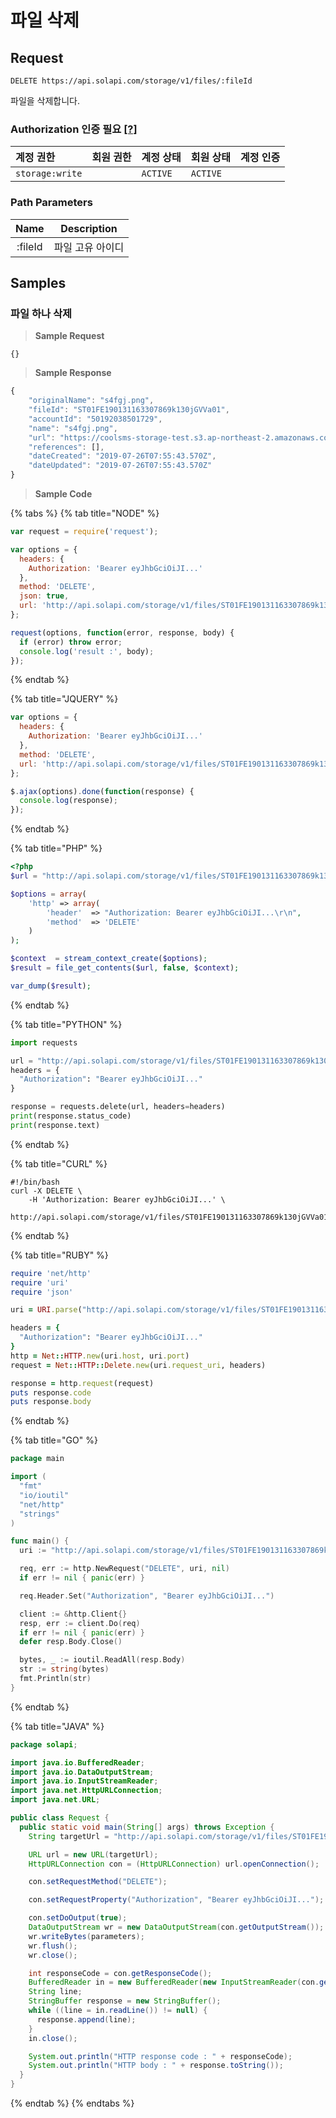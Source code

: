 # 파일 삭제

## Request

```text
DELETE https://api.solapi.com/storage/v1/files/:fileId
```

파일을 삭제합니다.

### Authorization 인증 필요 [\[?\]](https://docs.solapi.com/authentication/overview)

| 계정 권한 | 회원 권한 | 계정 상태 | 회원 상태 | 계정 인증 |
| :--- | :--- | :--- | :--- | :---: |
| `storage:write` |  | `ACTIVE` | `ACTIVE` |  |

### Path Parameters

| Name | Description |
| :---: | :---: |
| :fileId | 파일 고유 아이디 |

## Samples

### 파일 하나 삭제

> **Sample Request**

```text
{}
```

> **Sample Response**

```javascript
{
    "originalName": "s4fgj.png",
    "fileId": "ST01FE190131163307869k130jGVVa01",
    "accountId": "50192038501729",
    "name": "s4fgj.png",
    "url": "https://coolsms-storage-test.s3.ap-northeast-2.amazonaws.com/50192038501729/s4fgj.png",
    "references": [],
    "dateCreated": "2019-07-26T07:55:43.570Z",
    "dateUpdated": "2019-07-26T07:55:43.570Z"
}
```

> **Sample Code**

{% tabs %}
{% tab title="NODE" %}
```javascript
var request = require('request');

var options = {
  headers: {
    Authorization: 'Bearer eyJhbGciOiJI...'
  },
  method: 'DELETE',
  json: true,
  url: 'http://api.solapi.com/storage/v1/files/ST01FE190131163307869k130jGVVa01'
};

request(options, function(error, response, body) {
  if (error) throw error;
  console.log('result :', body);
});
```
{% endtab %}

{% tab title="JQUERY" %}
```javascript
var options = {
  headers: {
    Authorization: 'Bearer eyJhbGciOiJI...'
  },
  method: 'DELETE',
  url: 'http://api.solapi.com/storage/v1/files/ST01FE190131163307869k130jGVVa01'
};

$.ajax(options).done(function(response) {
  console.log(response);
});
```
{% endtab %}

{% tab title="PHP" %}
```php
<?php
$url = "http://api.solapi.com/storage/v1/files/ST01FE190131163307869k130jGVVa01";

$options = array(
    'http' => array(
        'header'  => "Authorization: Bearer eyJhbGciOiJI...\r\n",
        'method'  => 'DELETE'
    )
);

$context  = stream_context_create($options);
$result = file_get_contents($url, false, $context);

var_dump($result);
```
{% endtab %}

{% tab title="PYTHON" %}
```python
import requests

url = "http://api.solapi.com/storage/v1/files/ST01FE190131163307869k130jGVVa01"
headers = {
  "Authorization": "Bearer eyJhbGciOiJI..."
}

response = requests.delete(url, headers=headers)
print(response.status_code)
print(response.text)
```
{% endtab %}

{% tab title="CURL" %}
```text
#!/bin/bash
curl -X DELETE \
    -H 'Authorization: Bearer eyJhbGciOiJI...' \
    http://api.solapi.com/storage/v1/files/ST01FE190131163307869k130jGVVa01
```
{% endtab %}

{% tab title="RUBY" %}
```ruby
require 'net/http'
require 'uri'
require 'json'

uri = URI.parse("http://api.solapi.com/storage/v1/files/ST01FE190131163307869k130jGVVa01")

headers = {
  "Authorization": "Bearer eyJhbGciOiJI..."
}
http = Net::HTTP.new(uri.host, uri.port)
request = Net::HTTP::Delete.new(uri.request_uri, headers)

response = http.request(request)
puts response.code
puts response.body
```
{% endtab %}

{% tab title="GO" %}
```go
package main

import (
  "fmt"
  "io/ioutil"
  "net/http"
  "strings"
)

func main() {
  uri := "http://api.solapi.com/storage/v1/files/ST01FE190131163307869k130jGVVa01"

  req, err := http.NewRequest("DELETE", uri, nil)
  if err != nil { panic(err) }

  req.Header.Set("Authorization", "Bearer eyJhbGciOiJI...")

  client := &http.Client{}
  resp, err := client.Do(req)
  if err != nil { panic(err) }
  defer resp.Body.Close()

  bytes, _ := ioutil.ReadAll(resp.Body)
  str := string(bytes)
  fmt.Println(str)
}
```
{% endtab %}

{% tab title="JAVA" %}
```java
package solapi;

import java.io.BufferedReader;
import java.io.DataOutputStream;
import java.io.InputStreamReader;
import java.net.HttpURLConnection;
import java.net.URL;

public class Request {
  public static void main(String[] args) throws Exception {
    String targetUrl = "http://api.solapi.com/storage/v1/files/ST01FE190131163307869k130jGVVa01";

    URL url = new URL(targetUrl);
    HttpURLConnection con = (HttpURLConnection) url.openConnection();

    con.setRequestMethod("DELETE");

    con.setRequestProperty("Authorization", "Bearer eyJhbGciOiJI...");

    con.setDoOutput(true);
    DataOutputStream wr = new DataOutputStream(con.getOutputStream());
    wr.writeBytes(parameters);
    wr.flush();
    wr.close();

    int responseCode = con.getResponseCode();
    BufferedReader in = new BufferedReader(new InputStreamReader(con.getInputStream()));
    String line;
    StringBuffer response = new StringBuffer();
    while ((line = in.readLine()) != null) {
      response.append(line);
    }
    in.close();

    System.out.println("HTTP response code : " + responseCode);
    System.out.println("HTTP body : " + response.toString());
  }
}
```
{% endtab %}
{% endtabs %}

